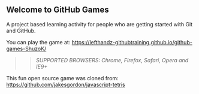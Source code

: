 ## Welcome to GitHub Games

A project based learning activity for people who are getting started with Git and GitHub.

You can play the game at: https://lefthandz-githubtraining.github.io/github-games-ShuzoK/

>> _*SUPPORTED BROWSERS*: Chrome, Firefox, Safari, Opera and IE9+_

This fun open source game was cloned from: https://github.com/jakesgordon/javascript-tetris
